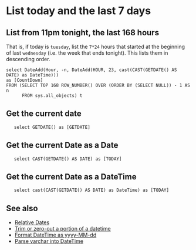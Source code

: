 # List today and the last 7 days

## List from 11pm tonight, the last 168 hours

That is, if today is `tuesday`, list the `7*24` hours that started at the beginning of last `wednesday` (i.e. the week that ends tonight). This lists them in descending order.


	select DateAdd(Hour, -n, DateAdd(HOUR, 23, cast(CAST(GETDATE() AS DATE) as DateTime)))
	as [CountDown]
	FROM (SELECT TOP 168 ROW_NUMBER() OVER (ORDER BY (SELECT NULL)) - 1 AS n
		  FROM sys.all_objects) t


## Get the current date

       select GETDATE() as [GETDATE]


## Get the current Date as a Date

       select CAST(GETDATE() AS DATE) as [TODAY]

## Get the current Date as a DateTime

       select cast(CAST(GETDATE() AS DATE) as DateTime) as [TODAY]




## See also

- [Relative Dates](relative_dates.md)
- [Trim or zero-out a portion of a datetime](datetime_trim_hours_milliseconds.md)
- [Format DateTime as yyyy-MM-dd](format_datetime_yyyy-MM-dd.md)
- [Parse varchar into DateTime](parse_varchar_into_datetime.md)